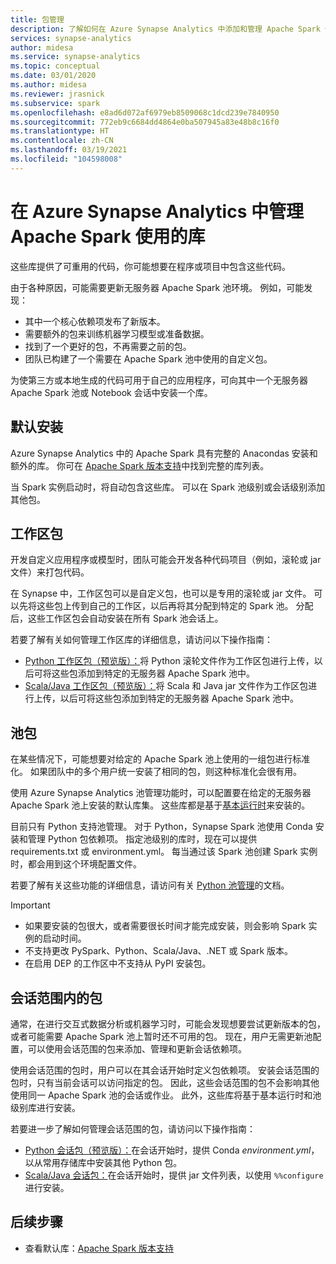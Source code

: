 ```yaml
---
title: 包管理
description: 了解如何在 Azure Synapse Analytics 中添加和管理 Apache Spark 使用的库。
services: synapse-analytics
author: midesa
ms.service: synapse-analytics
ms.topic: conceptual
ms.date: 03/01/2020
ms.author: midesa
ms.reviewer: jrasnick
ms.subservice: spark
ms.openlocfilehash: e8ad6d072af6979eb8509068c1dcd239e7840950
ms.sourcegitcommit: 772eb9c6684dd4864e0ba507945a83e48b8c16f0
ms.translationtype: HT
ms.contentlocale: zh-CN
ms.lasthandoff: 03/19/2021
ms.locfileid: "104598008"
---
```

# <a name="manage-libraries-for-apache-spark-in-azure-synapse-analytics"></a>在 Azure Synapse Analytics 中管理 Apache Spark 使用的库
这些库提供了可重用的代码，你可能想要在程序或项目中包含这些代码。 

由于各种原因，可能需要更新无服务器 Apache Spark 池环境。 例如，可能发现：
- 其中一个核心依赖项发布了新版本。
- 需要额外的包来训练机器学习模型或准备数据。
- 找到了一个更好的包，不再需要之前的包。
- 团队已构建了一个需要在 Apache Spark 池中使用的自定义包。

为使第三方或本地生成的代码可用于自己的应用程序，可向其中一个无服务器 Apache Spark 池或 Notebook 会话中安装一个库。
  
## <a name="default-installation"></a>默认安装
Azure Synapse Analytics 中的 Apache Spark 具有完整的 Anacondas 安装和额外的库。 你可在 [Apache Spark 版本支持](apache-spark-version-support.md)中找到完整的库列表。 

当 Spark 实例启动时，将自动包含这些库。 可以在 Spark 池级别或会话级别添加其他包。

## <a name="workspace-packages"></a>工作区包
开发自定义应用程序或模型时，团队可能会开发各种代码项目（例如，滚轮或 jar 文件）来打包代码。 

在 Synapse 中，工作区包可以是自定义包，也可以是专用的滚轮或 jar 文件。 可以先将这些包上传到自己的工作区，以后再将其分配到特定的 Spark 池。 分配后，这些工作区包会自动安装在所有 Spark 池会话上。

若要了解有关如何管理工作区库的详细信息，请访问以下操作指南：

- [Python 工作区包（预览版）：](./apache-spark-manage-python-packages.md#install-wheel-files)将 Python 滚轮文件作为工作区包进行上传，以后可将这些包添加到特定的无服务器 Apache Spark 池中。
- [Scala/Java 工作区包（预览版）：](./apache-spark-manage-scala-packages.md#workspace-packages)将 Scala 和 Java jar 文件作为工作区包进行上传，以后可将这些包添加到特定的无服务器 Apache Spark 池中。

## <a name="pool-packages"></a>池包
在某些情况下，可能想要对给定的 Apache Spark 池上使用的一组包进行标准化。 如果团队中的多个用户统一安装了相同的包，则这种标准化会很有用。 

使用 Azure Synapse Analytics 池管理功能时，可以配置要在给定的无服务器 Apache Spark 池上安装的默认库集。 这些库都是基于[基本运行时](./apache-spark-version-support.md)来安装的。 

目前只有 Python 支持池管理。 对于 Python，Synapse Spark 池使用 Conda 安装和管理 Python 包依赖项。 指定池级别的库时，现在可以提供 requirements.txt 或 environment.yml。 每当通过该 Spark 池创建 Spark 实例时，都会用到这个环境配置文件。 

若要了解有关这些功能的详细信息，请访问有关 [Python 池管理](./apache-spark-manage-python-packages.md#pool-libraries)的文档。

> [!IMPORTANT]
> - 如果要安装的包很大，或者需要很长时间才能完成安装，则会影响 Spark 实例的启动时间。
> - 不支持更改 PySpark、Python、Scala/Java、.NET 或 Spark 版本。
> - 在启用 DEP 的工作区中不支持从 PyPI 安装包。

## <a name="session-scoped-packages"></a>会话范围内的包
通常，在进行交互式数据分析或机器学习时，可能会发现想要尝试更新版本的包，或者可能需要 Apache Spark 池上暂时还不可用的包。 现在，用户无需更新池配置，可以使用会话范围的包来添加、管理和更新会话依赖项。

使用会话范围的包时，用户可以在其会话开始时定义包依赖项。 安装会话范围的包时，只有当前会话可以访问指定的包。 因此，这些会话范围的包不会影响其他使用同一 Apache Spark 池的会话或作业。 此外，这些库将基于基本运行时和池级别库进行安装。 

若要进一步了解如何管理会话范围的包，请访问以下操作指南：

- [Python 会话包（预览版）：](./apache-spark-manage-python-packages.md)在会话开始时，提供 Conda *environment.yml*，以从常用存储库中安装其他 Python 包。 
- [Scala/Java 会话包：](./apache-spark-manage-scala-packages.md)在会话开始时，提供 jar 文件列表，以使用 `%%configure` 进行安装。

## <a name="next-steps"></a>后续步骤
- 查看默认库：[Apache Spark 版本支持](apache-spark-version-support.md)
